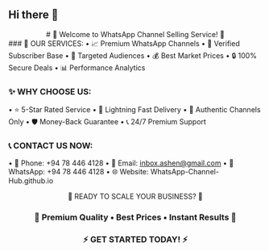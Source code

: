 ## Hi there 👋
<div align="center">
# 🌟 Welcome to WhatsApp Channel Selling Service! 🌟
</div>
### 💼 OUR SERVICES:
• 📈 Premium WhatsApp Channels
• 👥 Verified Subscriber Base
• 🎯 Targeted Audiences
• 💰 Best Market Prices
• 🔒 100% Secure Deals
• 📊 Performance Analytics

### ✨ WHY CHOOSE US:
• ⭐ 5-Star Rated Service
• 🚀 Lightning Fast Delivery
• 💯 Authentic Channels Only
• 🛡️ Money-Back Guarantee
• 📞 24/7 Premium Support

### 📞 CONTACT US NOW:
• 📱 Phone: +94 78 446 4128
• 📧 Email: inbox.ashen@gmail.com
• 💬 WhatsApp: +94 78 446 4128
• 🌐 Website: WhatsApp-Channel-Hub.github.io
<div align="center">
🎉 READY TO SCALE YOUR BUSINESS? 🎉

### 💎 Premium Quality • Best Prices • Instant Results 💎

### ⚡ GET STARTED TODAY! ⚡
</div>




<!--

**Here are some ideas to get you started:**

🙋‍♀️ A short introduction - what is your organization all about?
🌈 Contribution guidelines - how can the community get involved?
👩‍💻 Useful resources - where can the community find your docs? Is there anything else the community should know?
🍿 Fun facts - what does your team eat for breakfast?
🧙 Remember, you can do mighty things with the power of [Markdown](https://docs.github.com/github/writing-on-github/getting-started-with-writing-and-formatting-on-github/basic-writing-and-formatting-syntax)
-->
